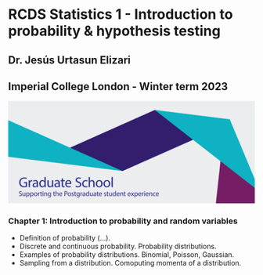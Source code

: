 # RCDS Statistics 1 - Introduction to probability & hypothesis testing

## Dr. Jesús Urtasun Elizari

## Imperial College London - Winter term 2023

<img src="/readme_figures/grad-school-logo.png">

### Chapter 1: Introduction to probability and random variables

- Definition of probability (...).
- Discrete and continuous probability. Probability distributions.
- Examples of probability distributions. Binomial, Poisson, Gaussian.
- Sampling from a distribution. Comoputing momenta of a distribution.